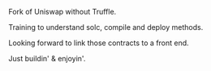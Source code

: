 Fork of Uniswap without Truffle.

Training to understand solc, compile and deploy methods.

Looking forward to link those contracts to a front end.

Just buildin' & enjoyin'. 
